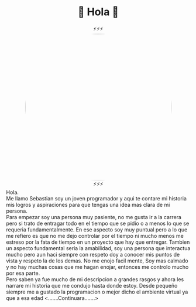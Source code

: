 <div id="header" align="center">
<h1> 👋 Hola 👋 </h1>
</div>

<div id="header" align="center">
⚡⚡⚡
</div>
<div id="header" align="center">
<img src="https://github.com/sbstzuluaga1111/sbstzuluaga1111/assets/133683120/3f0e51a0-ebff-4789-948d-9664bc6a9cd7" style="width: 400px; border-radius: 50%;">
</div>
<div id="header" align="center">
⚡⚡⚡
</div>
<div id="header">
  Hola.
  <br>
  Me llamo Sebastian soy un joven programador y aqui te contare mi historia mis logros y aspiraciones para que tengas una idea mas clara de mi persona.
  <br>
  Para empezar soy una persona muy pasiente, no me gusta ir a la carrera pero si trato de entragar todo en el tiempo que se pidio o a menos lo que se requeria fundamentalmente.
  En ese aspecto soy muy puntual pero a lo que me refiero es que no me dejo controlar por el tiempo ni mucho menos me estreso por la fata de tiempo en un proyecto que hay que entregar.
  Tambien un aspecto fundamental seria la amabilidad, soy una persona que interactua  mucho pero aun haci siempre con respeto doy a conocer mis puntos de vista y respeto la de los demas.
  No me enojo facil mente, Soy mas calmado y no hay muchas cosas que me hagan enojar, entonces me controlo mucho por esa parte.
  <br>
  Pero saben ya fue mucho de mi descripcion a grandes rasgos y ahora les narrare mi historia que me condujo hasta donde estoy.
  Desde pequeño siempre me a gustado la programacion o mejor dicho el ambiente virtual ya que a esa edad <.......Continuara.......>
</div>

<!--
**sbstzuluaga1111/sbstzuluaga1111** is a ✨ _special_ ✨ repository because its `README.md` (this file) appears on your GitHub profile.

Here are some ideas to get you started:

- 🔭 I’m currently working on ...
- 🌱 I’m currently learning ...
- 👯 I’m looking to collaborate on ...
- 🤔 I’m looking for help with ...
- 💬 Ask me about ...
- 📫 How to reach me: ...
- 😄 Pronouns: ...
- ⚡ Fun fact: ...
-->

